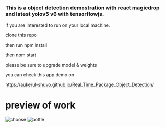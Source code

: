 ### This is a object detection demostration with react magicdrop and latest yolov5 v6 with tensorflowjs.

if you are interested to run on your local machine.


clone this repo 


then run npm install 


then npm start


please be sure to upgrade model & weights


you can check this app demo on 

https://aukerul-shuvo.github.io/Real_Time_Package_Object_Detection/


# preview of work

![choose](https://user-images.githubusercontent.com/43574156/145350221-5288cd38-4d45-4cdc-8058-20f8ebb8e134.PNG)
![bottle](https://user-images.githubusercontent.com/43574156/145350237-ef1bc37b-eac9-4e97-a3b9-3f3c6360282d.PNG)
